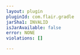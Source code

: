 ```yaml
---
layout: plugin
pluginId: com.flair.gradle
jarSha1: INVALID
isJarAvailable: false
error: NONE
violations: []

---
```

